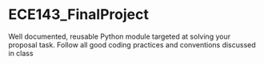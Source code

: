 # ECE143_FinalProject
Well documented, reusable Python module targeted at solving your proposal task. Follow all good coding practices and conventions discussed in class
